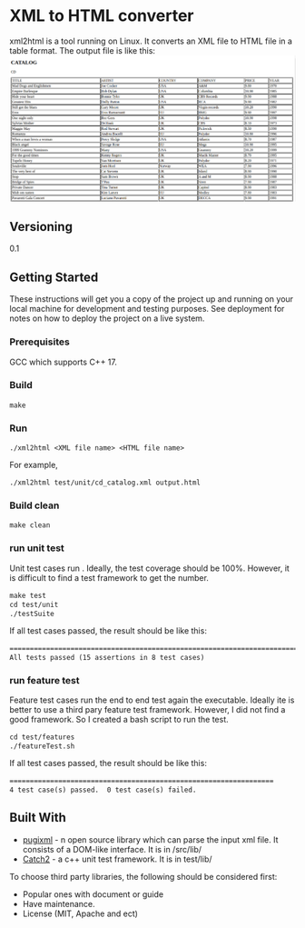# XML to HTML converter
xml2html is a tool running on Linux. It converts an XML file to HTML file in a table format. The output file is like this:
![Image of CD Catalog HTML table](./Result.png)

## Versioning
0.1

## Getting Started
These instructions will get you a copy of the project up and running on your local machine for development and testing purposes. See deployment for notes on how to deploy the project on a live system.  

### Prerequisites

GCC which supports C++ 17.

### Build
```
make
```
### Run
```
./xml2html <XML file name> <HTML file name>
```
For example,
```
./xml2html test/unit/cd_catalog.xml output.html
```
### Build clean
```
make clean
```
### run unit test
Unit test cases run . Ideally, the test coverage should be 100%. However, it is difficult to find a test framework to get the number.
```
make test
cd test/unit
./testSuite
```
If all test cases passed, the result should be like this:
```
===============================================================================
All tests passed (15 assertions in 8 test cases)
```
### run feature test
Feature test cases run the end to end test again the executable. Ideally ite is better to use a third pary feature test framework. However, I did not find a good framework. So I created a bash script to run the test.
```
cd test/features
./featureTest.sh
```
If all test cases passed, the result should be like this:
```
=================================================================
4 test case(s) passed.  0 test case(s) failed.
```
## Built With
* [pugixml](https://pugixml.org/docs/quickstart.html) - n open source library which can parse the input xml file. It consists of a DOM-like interface. It is in /src/lib/
* [Catch2](https://github.com/catchorg/Catch2/blob/v2.x/docs/tutorial.md) - a c++ unit test framework. It is in test/lib/

To choose third party libraries, the following should be considered first:

* Popular ones with document or guide
* Have maintenance.
* License (MIT, Apache and ect)